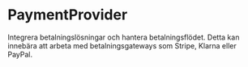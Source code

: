 # PaymentProvider
Integrera betalningslösningar och hantera betalningsflödet. Detta kan innebära att arbeta med betalningsgateways som Stripe, Klarna eller PayPal.
